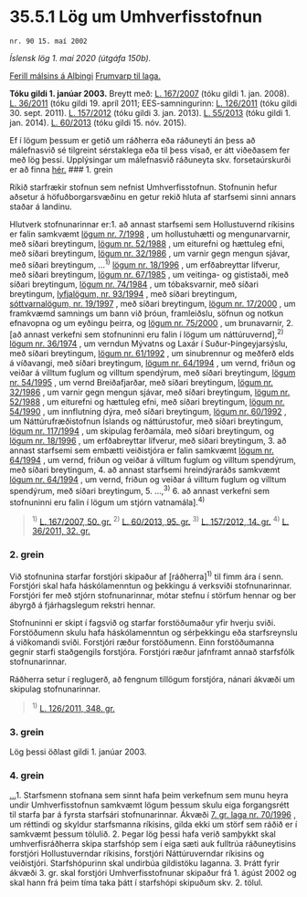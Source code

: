 # 35.5.1 Lög um Umhverfisstofnun

`nr. 90 15. maí 2002`

_Íslensk lög 1. maí 2020 (útgáfa 150b)._

[Ferill málsins á Alþingi](https://www.althingi.is/thingstorf/thingmalalistar-eftir-thingum/ferill/?ltg=127&mnr=711)
[Frumvarp til laga.](https://www.althingi.is/altext/127/s/1170.html)

**Tóku gildi 1. janúar 2003.**
Breytt með:
[L. 167/2007](https://althingi.is/altext/stjt/2007.167.html) (tóku gildi 1. jan. 2008).
[L. 36/2011](https://althingi.is/altext/stjt/2011.036.html) (tóku gildi 19. apríl 2011;
EES-samningurinn:
[L. 126/2011](https://althingi.is/altext/stjt/2011.126.html) (tóku gildi 30. sept. 2011).
[L. 157/2012](https://althingi.is/altext/stjt/2012.157.html) (tóku gildi 3. jan. 2013).
[L. 55/2013](https://althingi.is/altext/stjt/2013.055.html) (tóku gildi 1. jan. 2014).
[L. 60/2013](https://althingi.is/altext/stjt/2013.060.html) (tóku gildi 15. nóv. 2015).

Ef í lögum þessum er getið um ráðherra eða ráðuneyti án þess að málefnasvið sé tilgreint sérstaklega eða til þess vísað, er átt viðeðasem fer með lög þessi. Upplýsingar um málefnasvið ráðuneyta skv. forsetaúrskurði er að finna [hér.](2018119.md) ### 1. grein

Ríkið starfrækir stofnun sem nefnist Umhverfisstofnun. Stofnunin hefur aðsetur á höfuðborgarsvæðinu en getur rekið hluta af starfsemi sinni annars staðar á landinu.

Hlutverk stofnunarinnar er:1. að annast starfsemi sem Hollustuvernd ríkisins er falin samkvæmt [lögum nr. 7/1998](1998007.md) , um hollustuhætti og mengunarvarnir, með síðari breytingum, [lögum nr. 52/1988](1988052.md) , um eiturefni og hættuleg efni, með síðari breytingum, [lögum nr. 32/1986](1986032.md) , um varnir gegn mengun sjávar, með síðari breytingum, …<sup>1)</sup>  [lögum nr. 18/1996](1996018.md) , um erfðabreyttar lífverur, með síðari breytingum, [lögum nr. 67/1985](1985067.md) , um veitinga- og gististaði, með síðari breytingum, [lögum nr. 74/1984](1984074.md) , um tóbaksvarnir, með síðari breytingum, [lyfjalögum, nr. 93/1994](1994093.md) , með síðari breytingum, [sóttvarnalögum, nr. 19/1997](1997019.md) , með síðari breytingum, [lögum nr. 17/2000](2000017.md) , um framkvæmd samnings um bann við þróun, framleiðslu, söfnun og notkun efnavopna og um eyðingu þeirra, og [lögum nr. 75/2000](2000075.md) , um brunavarnir,
2. [að annast verkefni sem stofnuninni eru falin í lögum um náttúruvernd],<sup>2)</sup>  [lögum nr. 36/1974](1974036.md) , um verndun Mývatns og Laxár í Suður-Þingeyjarsýslu, með síðari breytingum, [lögum nr. 61/1992](1992061.md) , um sinubrennur og meðferð elds á víðavangi, með síðari breytingum, [lögum nr. 64/1994](1994064.md) , um vernd, friðun og veiðar á villtum fuglum og villtum spendýrum, með síðari breytingum, [lögum nr. 54/1995](1995054.md) , um vernd Breiðafjarðar, með síðari breytingum, [lögum nr. 32/1986](1986032.md) , um varnir gegn mengun sjávar, með síðari breytingum, [lögum nr. 52/1988](1988052.md) , um eiturefni og hættuleg efni, með síðari breytingum, [lögum nr. 54/1990](1990054.md) , um innflutning dýra, með síðari breytingum, [lögum nr. 60/1992](1992060.md) , um Náttúrufræðistofnun Íslands og náttúrustofur, með síðari breytingum, [lögum nr. 117/1994](1994117.md) , um skipulag ferðamála, með síðari breytingum, og [lögum nr. 18/1996](1996018.md) , um erfðabreyttar lífverur, með síðari breytingum,
3. að annast starfsemi sem embætti veiðistjóra er falin samkvæmt [lögum nr. 64/1994](1994064.md) , um vernd, friðun og veiðar á villtum fuglum og villtum spendýrum, með síðari breytingum,
4. að annast starfsemi hreindýraráðs samkvæmt [lögum nr. 64/1994](1994064.md) , um vernd, friðun og veiðar á villtum fuglum og villtum spendýrum, með síðari breytingum,
5. …,<sup>3)</sup> 
6. að annast verkefni sem stofnuninni eru falin í lögum um stjórn vatnamála].<sup>4)</sup> 

> <sup>1)</sup> [L. 167/2007, 50. gr.](https://althingi.is/altext/stjt/2007.167.html) <sup>2)</sup> [L. 60/2013, 95. gr.](https://althingi.is/altext/stjt/2013.060.html#G95) <sup>3)</sup> [L. 157/2012, 14. gr.](https://althingi.is/altext/stjt/2012.157.html) <sup>4)</sup> [L. 36/2011, 32. gr.](https://althingi.is/altext/stjt/2011.036.html#G32)

### 2. grein

Við stofnunina starfar forstjóri skipaður af [ráðherra]<sup>1)</sup> til fimm ára í senn. Forstjóri skal hafa háskólamenntun og þekkingu á verksviði stofnunarinnar. Forstjóri fer með stjórn stofnunarinnar, mótar stefnu í störfum hennar og ber ábyrgð á fjárhagslegum rekstri hennar.

Stofnuninni er skipt í fagsvið og starfar forstöðumaður yfir hverju sviði. Forstöðumenn skulu hafa háskólamenntun og sérþekkingu eða starfsreynslu á viðkomandi sviði. Forstjóri ræður forstöðumenn. Einn forstöðumanna gegnir starfi staðgengils forstjóra. Forstjóri ræður jafnframt annað starfsfólk stofnunarinnar.

Ráðherra setur í reglugerð, að fengnum tillögum forstjóra, nánari ákvæði um skipulag stofnunarinnar.

> <sup>1)</sup> [L. 126/2011, 348. gr.](https://althingi.is/altext/stjt/2011.126.html)

### 3. grein

Lög þessi öðlast gildi 1. janúar 2003.

### 4. grein

[…](https://www.althingi.is/lagasafn/leidbeiningar/)1. Starfsmenn stofnana sem sinnt hafa þeim verkefnum sem munu heyra undir Umhverfisstofnun samkvæmt lögum þessum skulu eiga forgangsrétt til starfa þar á fyrsta starfsári stofnunarinnar. Ákvæði [7. gr. laga nr. 70/1996](1996070.md#G7) , um réttindi og skyldur starfsmanna ríkisins, gilda ekki um störf sem ráðið er í samkvæmt þessum tölulið.
2. Þegar lög þessi hafa verið samþykkt skal umhverfisráðherra skipa starfshóp sem í eiga sæti auk fulltrúa ráðuneytisins forstjóri Hollustuverndar ríkisins, forstjóri Náttúruverndar ríkisins og veiðistjóri. Starfshópurinn skal undirbúa gildistöku laganna.
3. Þrátt fyrir ákvæði 3. gr. skal forstjóri Umhverfisstofnunar skipaður frá 1. ágúst 2002 og skal hann frá þeim tíma taka þátt í starfshópi skipuðum skv. 2. tölul.
